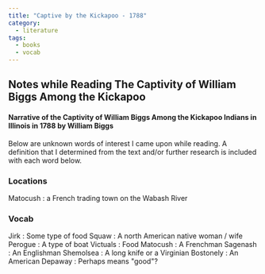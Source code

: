 ```yaml
---
title: "Captive by the Kickapoo - 1788"
category:
  - literature
tags:
  - books
  - vocab
---
```


## Notes while Reading The Captivity of William Biggs Among the Kickapoo
#### Narrative of the Captivity of William Biggs Among the Kickapoo Indians in Illinois in 1788 by William Biggs

Below are unknown words of interest I came upon while reading. A definition that I determined from the text and/or further research is included with each word below. 

### Locations
Matocush
: a French trading town on the Wabash River

### Vocab
Jirk
: Some type of food
Squaw
: A north American native woman / wife
Perogue
: A type of boat
Victuals
: Food
Matocush
: A Frenchman
Sagenash
: An Englishman
Shemolsea
: A long knife or a Virginian
Bostonely
: An American
Depaway
: Perhaps means "good"?

